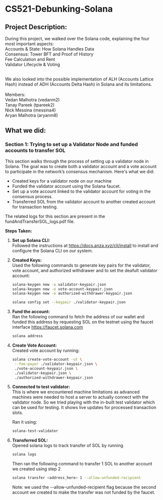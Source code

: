 # CS521-Debunking-Solana

## Project Description:
During this project, we walked over the Solana code, explaining the four most important aspects: <br />
Accounts & State: How Solana Handles Data <br />
Consensus: Tower BFT and Proof of History <br />
Fee Calculation and Rent <br />
Validator Lifecycle & Voting <br /> <br />

We also looked into the possible implementation of ALH (Accounts Lattice Hash) instead of ADH (Accounts Delta Hash) in Solana and its limitations. <br /> <br />
Members:<br />
Vedan Malhotra (vedanm2)<br />
Tanay Pareek (tpareek2)<br />
Nick Messina (messina4)<br />
Aryan Malhotra (aryanm8)<br />

## What we did:
### Section 1: **Trying to set up a Validator Node and funded accounts to transfer SOL**

This section walks through the process of setting up a validator node in Solana. The goal was to create both a validator account and a vote account to participate in the network’s consensus mechanism. Here's what we did:

- Created keys for a validator node on our machine
- Funded the validator account using the Solana faucet.
- Set up a vote account linked to the validator account for voting in the consensus process.
- Transferred SOL from the validator account to another created account for transaction testing.

The related logs for this section are present in the fundAndTransferSOL_logs.pdf file.

**Steps Taken:**
1. **Set up Solana CLI:**  
   Followed the instructions at https://docs.anza.xyz/cli/install to install and configure the Solana CLI on our system.

2. **Created Keys:**  
   Used the following commands to generate key pairs for the validator, vote account, and authorized withdrawer and to set the deafult validator account:
   ```bash
   solana-keygen new -o validator-keypair.json
   solana-keygen new -o vote-account-keypair.json
   solana-keygen new -o authorized-withdrawer-keypair.json
   ```
   ```bash
   solana config set --keypair ./validator-keypair.json
   ```
   
3. **Fund the account:**  
   Ran the following command to fetch the address of our wallet and funded this address by requesting SOL on the testnet using the faucet interface 
   https://faucet.solana.com
   ```bash
   solana address
   ```

4. **Create Vote Account:**  
   Created vote account by running:
   ```bash
   solana create-vote-account -ut \
    --fee-payer ./validator-keypair.json \
    ./vote-account-keypair.json \
    ./validator-keypair.json \
    ./authorized-withdrawer-keypair.json
   ```

5. **Connected to test validator:**  
   This is where we encountered machine limitations as advanced machines were needed to host a server to actually connect with the validator node. So we tried playing with the in-built test validator which can be used for testing. It shows live updates for processed transaction slots.

   Ran it using:
   ```bash
   solana-test-validator
   ```

6. **Transferred SOL:**  
   Opened solana logs to track transfer of SOL by running
   ```bash
   solana logs
   ```
   Then ran the following command to transfer 1 SOL to another account we created using step 2
   ```bash
   solana transfer <address_here> 1 --allow-unfunded-recipient
   ```
   Note: we used the --allow-unfunded-recipient flag because the second account we created to make the transfer was not funded by the faucet.
